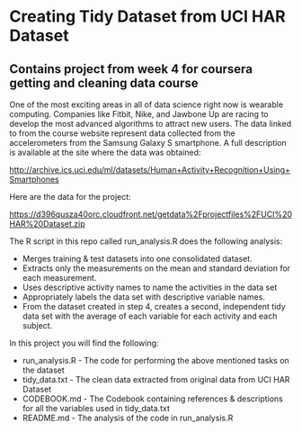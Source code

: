 # Creating Tidy Dataset from UCI HAR Dataset
## Contains project from week 4 for coursera getting and cleaning data course

One of the most exciting areas in all of data science right now is wearable computing. Companies like Fitbit, Nike, and Jawbone Up are racing to develop the most advanced algorithms to attract new users. The data linked to from the course website represent data collected from the accelerometers from the Samsung Galaxy S smartphone. A full description is available at the site where the data was obtained:

http://archive.ics.uci.edu/ml/datasets/Human+Activity+Recognition+Using+Smartphones

Here are the data for the project:

https://d396qusza40orc.cloudfront.net/getdata%2Fprojectfiles%2FUCI%20HAR%20Dataset.zip

The R script in this repo called run_analysis.R does the following analysis:

- Merges training & test datasets into one consolidated dataset.
- Extracts only the measurements on the mean and standard deviation for each measurement.
- Uses descriptive activity names to name the activities in the data set
- Appropriately labels the data set with descriptive variable names.
- From the dataset created in step 4, creates a second, independent tidy data set with the average of each variable for each activity and each subject.

In this project you will find the following:

- run_analysis.R - The code for performing the above mentioned tasks on the dataset
- tidy_data.txt - The clean data extracted from original data from UCI HAR Dataset
- CODEBOOK.md - The Codebook containing references & descriptions for all the variables used in tidy_data.txt
- README.md - The analysis of the code in run_analysis.R
